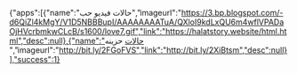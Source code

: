 {"apps":[{"name":"حالات فيديو حب","imageurl":"https://3.bp.blogspot.com/-d6QiZl4kMgY/V1D5NBBBupI/AAAAAAAATuA/QXloI9kdLxQU6m4wflVPADaOjHVcrbmkwCLcB/s1600/love7.gif","link":"https://halatstory.website/html.html","desc":null},{"name":"حالات  حزينه ","imageurl":"http://bit.ly/2FGoFVS","link":"http://bit.ly/2XiBtsm","desc":null}],"success":1}
